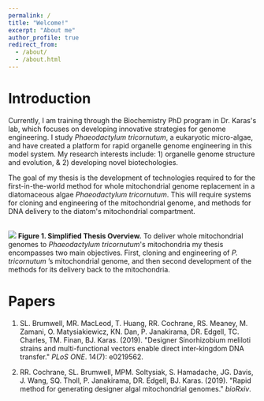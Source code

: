 ```yaml
---
permalink: /
title: "Welcome!"
excerpt: "About me"
author_profile: true
redirect_from: 
  - /about/
  - /about.html
---
```


Introduction
======
Currently, I am training through the Biochemistry PhD program in Dr. Karas's lab, which focuses on developing innovative strategies for genome engineering. I study _Phaeodactylum tricornutum_, a eukaryotic micro-algae, and have created a platform for rapid organelle genome engineering in this model system. My research interests include: 1) organelle genome structure and evolution, & 2) developing novel biotechologies.

The goal of my thesis is the development of technologies required to for the first-in-the-world method for whole mitochondrial genome replacement in a diatomaceous algae _Phaeodactylum tricornutum_. This will require systems for cloning and engineering of the mitochondrial genome, and methods for DNA delivery to the diatom's mitochondrial compartment.

<br/><img src='https://rcochrane.github.io/images/homepagefig1.png'>
**Figure 1. Simplified Thesis Overview.** To deliver whole mitochondrial genomes to _Phaeodactylum tricornutum_'s mitochondria my thesis encompasses two main objectives. First, cloning and engineering of _P. tricornutum_ ’s mitochondrial genome, and then second development of the methods for its delivery back to the mitochondria.

Papers
======
1. SL. Brumwell, MR. MacLeod, T. Huang, RR. Cochrane, RS. Meaney, M. Zamani, O. Matysiakiewicz, KN. Dan, P. Janakirama, DR. Edgell, TC. Charles, TM. Finan, BJ. Karas. (2019). "Designer Sinorhizobium meliloti strains and multi-functional vectors enable direct inter-kingdom DNA transfer." <i>PLoS ONE</i>. 14(7): e0219562.

2. RR. Cochrane, SL. Brumwell, MPM. Soltysiak, S. Hamadache, JG. Davis, J. Wang, SQ. Tholl, P. Janakirama, DR. Edgell, BJ. Karas. (2019). "Rapid method for generating designer algal mitochondrial genomes." <i>bioRxiv</i>.
